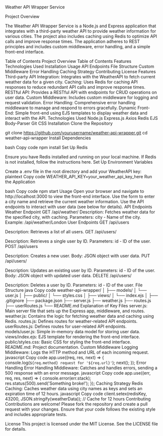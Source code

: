 Weather API Wrapper Service

Project Overview

The Weather API Wrapper Service is a Node.js and Express application that integrates with a third-party weather API to provide weather information for various cities. The project also includes caching using Redis to optimize API calls and improve response times. The application adheres to REST principles and includes custom middleware, error handling, and a simple front-end interface.

Table of Contents
Project Overview
Table of Contents
Features
Technologies Used
Installation
Usage
API Endpoints
File Structure
Custom Middleware
Error Handling
Caching Strategy
Contributing
License
Features
Third-party API Integration: Integrates with the WeatherAPI to fetch current weather data for a given city.
Caching: Uses Redis for caching API responses to reduce redundant API calls and improve response times.
RESTful API: Provides a RESTful API with endpoints for CRUD operations on user data.
Custom Middleware: Includes custom middleware for logging and request validation.
Error Handling: Comprehensive error handling middleware to manage and respond to errors gracefully.
Dynamic Front-End: Simple front-end using EJS templates to display weather data and interact with the API.
Technologies Used
Node.js
Express.js
Axios
Redis
EJS
Body-Parser
Git
CSS
Installation
Clone the Repository


git clone https://github.com/yourusername/weather-api-wrapper.git
cd weather-api-wrapper
Install Dependencies

bash
Copy code
npm install
Set Up Redis

Ensure you have Redis installed and running on your local machine.
If Redis is not installed, follow the instructions here.
Set Up Environment Variables

Create a .env file in the root directory and add your WeatherAPI key:
plaintext
Copy code
WEATHER_API_KEY=your_weather_api_key_here
Run the Application

bash
Copy code
npm start
Usage
Open your browser and navigate to http://localhost:3000 to view the front-end interface.
Use the form to enter a city name and retrieve the current weather information.
Use the API endpoints to interact with user data (see below for details).
API Endpoints
Weather Endpoint
GET /api/weather/
Description: Fetches weather data for the specified city, with caching.
Parameters: city - Name of the city.
Example: /api/weather/London
User Endpoints
GET /api/users

Description: Retrieves a list of all users.
GET /api/users/

Description: Retrieves a single user by ID.
Parameters: id - ID of the user.
POST /api/users

Description: Creates a new user.
Body: JSON object with user data.
PUT /api/users/

Description: Updates an existing user by ID.
Parameters: id - ID of the user.
Body: JSON object with updated user data.
DELETE /api/users/

Description: Deletes a user by ID.
Parameters: id - ID of the user.
File Structure
java
Copy code
weather-api-wrapper/
│
├── models/
│   └── user.js
│
├── public/
│   └── styles.css
│
├── views/
│   └── index.ejs
│
├── .gitignore
├── package.json
├── server.js
├── weather.js
├── routes.js
├── userRoutes.js
└── README.md
Explanation of Key Files
server.js: Main server file that sets up the Express app, middleware, and routes.
weather.js: Contains the logic for fetching weather data and caching using Redis.
routes.js: Defines routes for weather-related API endpoints.
userRoutes.js: Defines routes for user-related API endpoints.
models/user.js: Simple in-memory data model for storing user data.
views/index.ejs: EJS template for rendering the front-end interface.
public/styles.css: Basic CSS for styling the front-end interface.
README.md: Project documentation.
Custom Middleware
Logging Middleware: Logs the HTTP method and URL of each incoming request.
javascript
Copy code
app.use((req, res, next) => {
    console.log(`${req.method} request for '${req.url}'`);
    next();
});
Error Handling
Error Handling Middleware: Catches and handles errors, sending a 500 response with an error message.
javascript
Copy code
app.use((err, req, res, next) => {
    console.error(err.stack);
    res.status(500).send('Something broke!');
});
Caching Strategy
Redis Caching: Caches weather data using city names as keys and sets an expiration time of 12 hours.
javascript
Copy code
client.setex(redisKey, 43200, JSON.stringify(weatherData)); // Cache for 12 hours
Contributing
Contributions are welcome! Please fork the repository and create a pull request with your changes. Ensure that your code follows the existing style and includes appropriate tests.

License
This project is licensed under the MIT License. See the LICENSE file for details.

